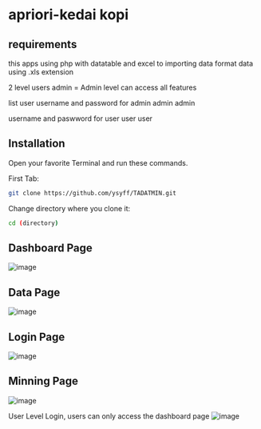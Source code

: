 # apriori-kedai kopi 
## requirements
this apps using php with datatable and excel to importing data
format data using .xls extension

2 level users
 admin = Admin level can access all features

 list user
 username and password for admin
 admin admin

username and paswword for user
user user

## Installation
Open your favorite Terminal and run these commands.

First Tab:

```sh
git clone https://github.com/ysyff/TADATMIN.git
```

Change directory where you clone it:

```sh
cd (directory)
```



## Dashboard Page
![image](https://github.com/ysyff/TADATMIN/assets/80713883/4ee50f4b-1e1e-435c-942b-a2561311b275)

## Data Page
![image](https://github.com/ysyff/TADATMIN/assets/80713883/23ac12fe-fd86-4682-a8e9-c734d9b8cb45)

## Login Page
![image](https://github.com/ysyff/TADATMIN/assets/80713883/867620c2-c01e-4d30-a89e-26f2d54ce746)

## Minning Page
![image](https://github.com/ysyff/TADATMIN/assets/80713883/6dcf4031-d1f3-43d1-86a6-1089eca08835)

User Level Login, users can only access the dashboard page
![image](https://github.com/ysyff/TADATMIN/assets/80713883/2d06ffe7-d5ed-448b-9c1b-150f71dd2d39)


